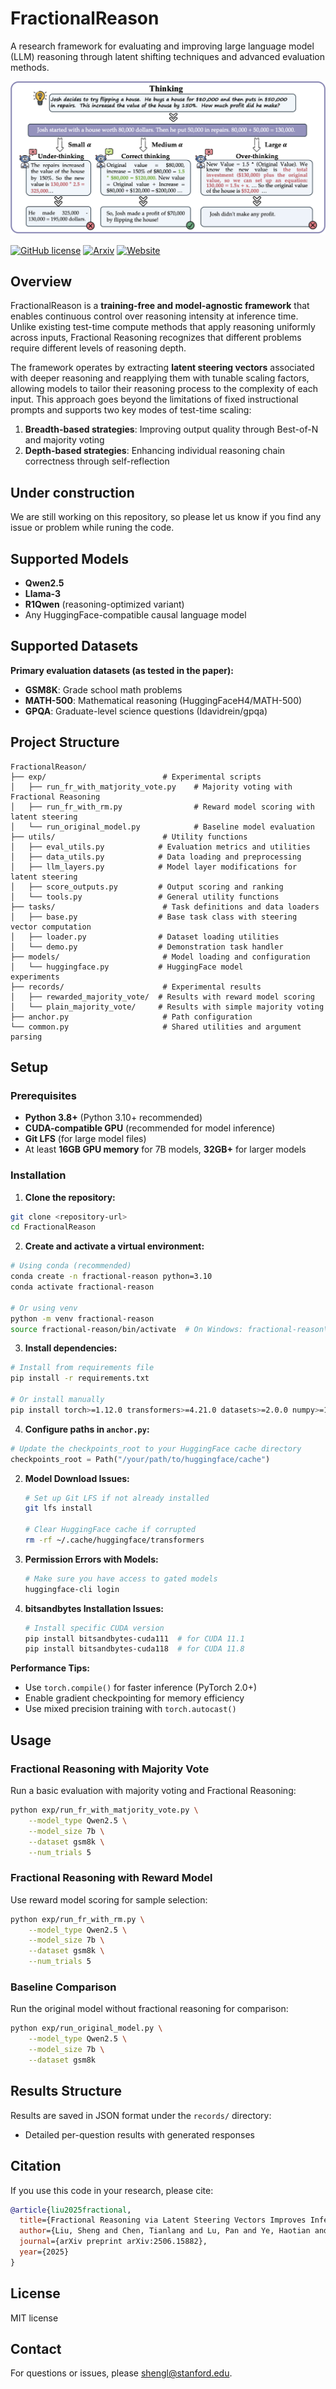 # FractionalReason

A research framework for evaluating and improving large language model (LLM) reasoning through latent shifting techniques and advanced evaluation methods.

![FractionalReason Framework](assets/fr-overview.png)


<!--- BADGES: START --->
[![GitHub license](https://img.shields.io/badge/License-MIT-green.svg?logo=github)](https://lbesson.mit-license.org/)
[![Arxiv](https://img.shields.io/badge/arXiv-2502.11271-B31B1B.svg?logo=arxiv)]([https://arxiv.org/abs/2506.15882](https://arxiv.org/abs/2506.15882))
[![Website](https://img.shields.io/badge/Website-FractionalReason-D41544%3Flogo%3Doctopusdeploy)]([https://octotools.github.io/](https://shengliu66.github.io/fractreason/))
<!--- BADGES: END --->


## Overview

FractionalReason is a **training-free and model-agnostic framework** that enables continuous control over reasoning intensity at inference time. Unlike existing test-time compute methods that apply reasoning uniformly across inputs, Fractional Reasoning recognizes that different problems require different levels of reasoning depth.

The framework operates by extracting **latent steering vectors** associated with deeper reasoning and reapplying them with tunable scaling factors, allowing models to tailor their reasoning process to the complexity of each input. This approach goes beyond the limitations of fixed instructional prompts and supports two key modes of test-time scaling:

1. **Breadth-based strategies**: Improving output quality through Best-of-N and majority voting
2. **Depth-based strategies**: Enhancing individual reasoning chain correctness through self-reflection

## Under construction
We are still working on this repository, so please let us know if you find any issue or problem while runing the code. 

## Supported Models

- **Qwen2.5** 
- **Llama-3** 
- **R1Qwen** (reasoning-optimized variant)
- Any HuggingFace-compatible causal language model

## Supported Datasets

**Primary evaluation datasets (as tested in the paper):**
- **GSM8K**: Grade school math problems
- **MATH-500**: Mathematical reasoning (HuggingFaceH4/MATH-500)
- **GPQA**: Graduate-level science questions (Idavidrein/gpqa)

## Project Structure

```
FractionalReason/
├── exp/                          # Experimental scripts
│   ├── run_fr_with_matjority_vote.py    # Majority voting with Fractional Reasoning
│   ├── run_fr_with_rm.py                # Reward model scoring with latent steering
│   └── run_original_model.py            # Baseline model evaluation
├── utils/                        # Utility functions
│   ├── eval_utils.py            # Evaluation metrics and utilities
│   ├── data_utils.py            # Data loading and preprocessing
│   ├── llm_layers.py            # Model layer modifications for latent steering
│   ├── score_outputs.py         # Output scoring and ranking
│   └── tools.py                 # General utility functions
├── tasks/                        # Task definitions and data loaders
│   ├── base.py                  # Base task class with steering vector computation
│   ├── loader.py                # Dataset loading utilities
│   └── demo.py                  # Demonstration task handler
├── models/                       # Model loading and configuration
│   └── huggingface.py           # HuggingFace model 
experiments
├── records/                      # Experimental results
│   ├── rewarded_majority_vote/  # Results with reward model scoring
│   └── plain_majority_vote/     # Results with simple majority voting
├── anchor.py                     # Path configuration
└── common.py                     # Shared utilities and argument parsing
```

## Setup

### Prerequisites

- **Python 3.8+** (Python 3.10+ recommended)
- **CUDA-compatible GPU** (recommended for model inference)
- **Git LFS** (for large model files)
- At least **16GB GPU memory** for 7B models, **32GB+** for larger models

### Installation

1. **Clone the repository:**
```bash
git clone <repository-url>
cd FractionalReason
```

2. **Create and activate a virtual environment:**
```bash
# Using conda (recommended)
conda create -n fractional-reason python=3.10
conda activate fractional-reason

# Or using venv
python -m venv fractional-reason
source fractional-reason/bin/activate  # On Windows: fractional-reason\Scripts\activate
```

3. **Install dependencies:**
```bash
# Install from requirements file
pip install -r requirements.txt

# Or install manually
pip install torch>=1.12.0 transformers>=4.21.0 datasets>=2.0.0 numpy>=1.21.0 tqdm>=4.64.0 bitsandbytes>=0.37.0
```

4. **Configure paths in `anchor.py`:**
```python
# Update the checkpoints_root to your HuggingFace cache directory
checkpoints_root = Path("/your/path/to/huggingface/cache")
```

2. **Model Download Issues:**
   ```bash
   # Set up Git LFS if not already installed
   git lfs install
   
   # Clear HuggingFace cache if corrupted
   rm -rf ~/.cache/huggingface/transformers
   ```

3. **Permission Errors with Models:**
   ```bash
   # Make sure you have access to gated models
   huggingface-cli login
   ```

4. **bitsandbytes Installation Issues:**
   ```bash
   # Install specific CUDA version
   pip install bitsandbytes-cuda111  # for CUDA 11.1
   pip install bitsandbytes-cuda118  # for CUDA 11.8
   ```

**Performance Tips:**
- Use `torch.compile()` for faster inference (PyTorch 2.0+)
- Enable gradient checkpointing for memory efficiency
- Use mixed precision training with `torch.autocast()`

## Usage

### Fractional Reasoning with Majority Vote

Run a basic evaluation with majority voting and Fractional Reasoning:

```bash
python exp/run_fr_with_matjority_vote.py \
    --model_type Qwen2.5 \
    --model_size 7b \
    --dataset gsm8k \
    --num_trials 5
```

### Fractional Reasoning with Reward Model

Use reward model scoring for sample selection:

```bash
python exp/run_fr_with_rm.py \
    --model_type Qwen2.5 \
    --model_size 7b \
    --dataset gsm8k \
    --num_trials 5
```

### Baseline Comparison

Run the original model without fractional reasoning for comparison:

```bash
python exp/run_original_model.py \
    --model_type Qwen2.5 \
    --model_size 7b \
    --dataset gsm8k
```


## Results Structure

Results are saved in JSON format under the `records/` directory:
- Detailed per-question results with generated responses

## Citation

If you use this code in your research, please cite:

```bibtex
@article{liu2025fractional,
  title={Fractional Reasoning via Latent Steering Vectors Improves Inference Time Compute},
  author={Liu, Sheng and Chen, Tianlang and Lu, Pan and Ye, Haotian and Chen, Yizheng and Xing, Lei and Zou, James},
  journal={arXiv preprint arXiv:2506.15882},
  year={2025}
}
```

## License
MIT license

## Contact

For questions or issues, please shengl@stanford.edu.
